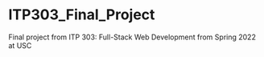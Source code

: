 # ITP303_Final_Project
Final project from ITP 303: Full-Stack Web Development from Spring 2022 at USC
